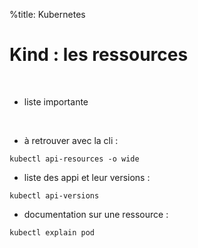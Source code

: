 %title: Kubernetes 

# Kind : les ressources


<br>

* liste importante

<br>

* à retrouver avec la cli :

```
kubectl api-resources -o wide
```

* liste des appi et leur versions :

```
kubectl api-versions
```

* documentation sur une ressource :

```
kubectl explain pod
```
